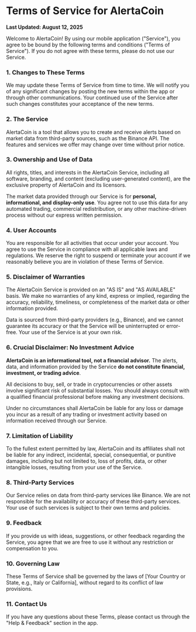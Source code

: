 # Terms of Service for AlertaCoin

**Last Updated: August 12, 2025**

Welcome to AlertaCoin! By using our mobile application ("Service"), you agree to be bound by the following terms and conditions ("Terms of Service"). If you do not agree with these terms, please do not use our Service.

### 1. Changes to These Terms

We may update these Terms of Service from time to time. We will notify you of any significant changes by posting the new terms within the app or through other communications. Your continued use of the Service after such changes constitutes your acceptance of the new terms.

### 2. The Service

AlertaCoin is a tool that allows you to create and receive alerts based on market data from third-party sources, such as the Binance API. The features and services we offer may change over time without prior notice.

### 3. Ownership and Use of Data

All rights, titles, and interests in the AlertaCoin Service, including all software, branding, and content (excluding user-generated content), are the exclusive property of AlertaCoin and its licensors.

The market data provided through our Service is for **personal, informational, and display-only use**. You agree not to use this data for any automated trading, commercial redistribution, or any other machine-driven process without our express written permission.

### 4. User Accounts

You are responsible for all activities that occur under your account. You agree to use the Service in compliance with all applicable laws and regulations. We reserve the right to suspend or terminate your account if we reasonably believe you are in violation of these Terms of Service.

### 5. Disclaimer of Warranties

The AlertaCoin Service is provided on an "AS IS" and "AS AVAILABLE" basis. We make no warranties of any kind, express or implied, regarding the accuracy, reliability, timeliness, or completeness of the market data or other information provided.

Data is sourced from third-party providers (e.g., Binance), and we cannot guarantee its accuracy or that the Service will be uninterrupted or error-free. Your use of the Service is at your own risk.

### 6. **Crucial Disclaimer: No Investment Advice**

**AlertaCoin is an informational tool, not a financial advisor.** The alerts, data, and information provided by the Service **do not constitute financial, investment, or trading advice**.

All decisions to buy, sell, or trade in cryptocurrencies or other assets involve significant risk of substantial losses. You should always consult with a qualified financial professional before making any investment decisions.

Under no circumstances shall AlertaCoin be liable for any loss or damage you incur as a result of any trading or investment activity based on information received through our Service.

### 7. Limitation of Liability

To the fullest extent permitted by law, AlertaCoin and its affiliates shall not be liable for any indirect, incidental, special, consequential, or punitive damages, including but not limited to, loss of profits, data, or other intangible losses, resulting from your use of the Service.

### 8. Third-Party Services

Our Service relies on data from third-party services like Binance. We are not responsible for the availability or accuracy of these third-party services. Your use of such services is subject to their own terms and policies.

### 9. Feedback

If you provide us with ideas, suggestions, or other feedback regarding the Service, you agree that we are free to use it without any restriction or compensation to you.

### 10. Governing Law

These Terms of Service shall be governed by the laws of [Your Country or State, e.g., Italy or California], without regard to its conflict of law provisions.

### 11. Contact Us

If you have any questions about these Terms, please contact us through the "Help & Feedback" section in the app.